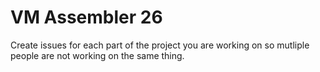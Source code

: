 # VM Assembler 26

Create issues for each part of the project you are working on so mutliple people are not working on the same thing.
